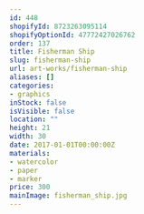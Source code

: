 ```yaml
---
id: 448
shopifyId: 8723263095114
shopifyOptionId: 47772427026762
order: 137
title: Fisherman Ship
slug: fisherman-ship
url: art-works/fisherman-ship
aliases: []
categories:
- graphics
inStock: false
isVisible: false
location: ""
height: 21
width: 30
date: 2017-01-01T00:00:00Z
materials:
- watercolor
- paper
- marker
price: 300
mainImage: fisherman_ship.jpg
---
```

